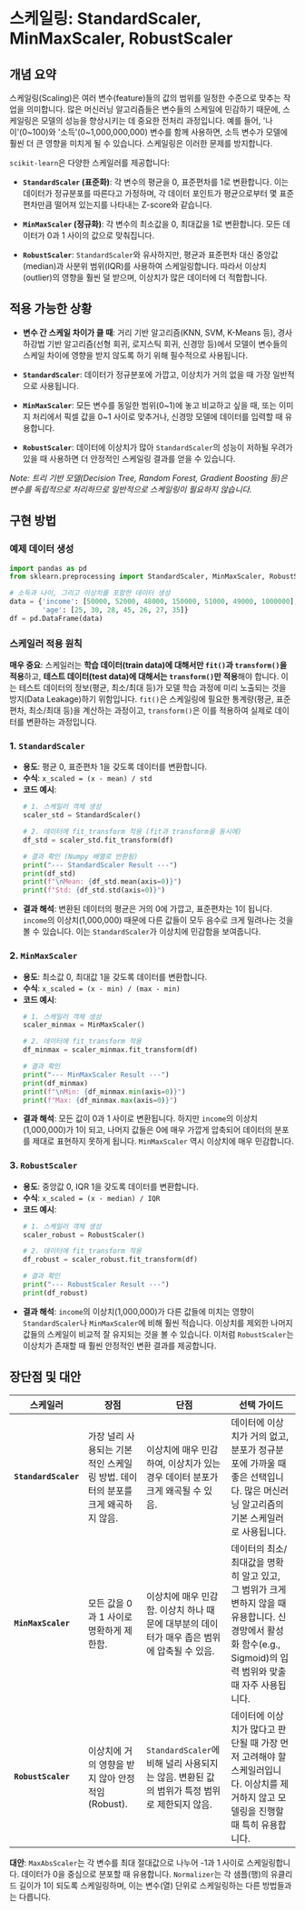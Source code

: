 # 스케일링: StandardScaler, MinMaxScaler, RobustScaler

## 개념 요약

스케일링(Scaling)은 여러 변수(feature)들의 값의 범위를 일정한 수준으로 맞추는 작업을 의미합니다. 많은 머신러닝 알고리즘들은 변수들의 스케일에 민감하기 때문에, 스케일링은 모델의 성능을 향상시키는 데 중요한 전처리 과정입니다. 예를 들어, '나이'(0~100)와 '소득'(0~1,000,000,000) 변수를 함께 사용하면, 소득 변수가 모델에 훨씬 더 큰 영향을 미치게 될 수 있습니다. 스케일링은 이러한 문제를 방지합니다.

`scikit-learn`은 다양한 스케일러를 제공합니다:

- **`StandardScaler` (표준화)**: 각 변수의 평균을 0, 표준편차를 1로 변환합니다. 이는 데이터가 정규분포를 따른다고 가정하며, 각 데이터 포인트가 평균으로부터 몇 표준편차만큼 떨어져 있는지를 나타내는 Z-score와 같습니다.

- **`MinMaxScaler` (정규화)**: 각 변수의 최소값을 0, 최대값을 1로 변환합니다. 모든 데이터가 0과 1 사이의 값으로 맞춰집니다.

- **`RobustScaler`**: `StandardScaler`와 유사하지만, 평균과 표준편차 대신 중앙값(median)과 사분위 범위(IQR)를 사용하여 스케일링합니다. 따라서 이상치(outlier)의 영향을 훨씬 덜 받으며, 이상치가 많은 데이터에 더 적합합니다.

## 적용 가능한 상황

- **변수 간 스케일 차이가 클 때**: 거리 기반 알고리즘(KNN, SVM, K-Means 등), 경사 하강법 기반 알고리즘(선형 회귀, 로지스틱 회귀, 신경망 등)에서 모델이 변수들의 스케일 차이에 영향을 받지 않도록 하기 위해 필수적으로 사용됩니다.

- **`StandardScaler`**: 데이터가 정규분포에 가깝고, 이상치가 거의 없을 때 가장 일반적으로 사용됩니다.

- **`MinMaxScaler`**: 모든 변수를 동일한 범위(0~1)에 놓고 비교하고 싶을 때, 또는 이미지 처리에서 픽셀 값을 0~1 사이로 맞추거나, 신경망 모델에 데이터를 입력할 때 유용합니다.

- **`RobustScaler`**: 데이터에 이상치가 많아 `StandardScaler`의 성능이 저하될 우려가 있을 때 사용하면 더 안정적인 스케일링 결과를 얻을 수 있습니다.

*Note: 트리 기반 모델(Decision Tree, Random Forest, Gradient Boosting 등)은 변수를 독립적으로 처리하므로 일반적으로 스케일링이 필요하지 않습니다.*

## 구현 방법

### 예제 데이터 생성

```python
import pandas as pd
from sklearn.preprocessing import StandardScaler, MinMaxScaler, RobustScaler

# 소득과 나이, 그리고 이상치를 포함한 데이터 생성
data = {'income': [50000, 52000, 48000, 150000, 51000, 49000, 1000000],
        'age': [25, 30, 28, 45, 26, 27, 35]}
df = pd.DataFrame(data)
```

### 스케일러 적용 원칙

**매우 중요**: 스케일러는 **학습 데이터(train data)에 대해서만 `fit()`과 `transform()`을 적용**하고, **테스트 데이터(test data)에 대해서는 `transform()`만 적용**해야 합니다. 이는 테스트 데이터의 정보(평균, 최소/최대 등)가 모델 학습 과정에 미리 노출되는 것을 방지(Data Leakage)하기 위함입니다. `fit()`은 스케일링에 필요한 통계량(평균, 표준편차, 최소/최대 등)을 계산하는 과정이고, `transform()`은 이를 적용하여 실제로 데이터를 변환하는 과정입니다.

### 1. `StandardScaler`

- **용도**: 평균 0, 표준편차 1을 갖도록 데이터를 변환합니다.
- **수식**: `x_scaled = (x - mean) / std`
- **코드 예시**:
  ```python
  # 1. 스케일러 객체 생성
  scaler_std = StandardScaler()

  # 2. 데이터에 fit_transform 적용 (fit과 transform을 동시에)
  df_std = scaler_std.fit_transform(df)

  # 결과 확인 (Numpy 배열로 반환됨)
  print("--- StandardScaler Result ---")
  print(df_std)
  print(f"\nMean: {df_std.mean(axis=0)}")
  print(f"Std: {df_std.std(axis=0)}")
  ```
- **결과 해석**: 변환된 데이터의 평균은 거의 0에 가깝고, 표준편차는 1이 됩니다. `income`의 이상치(1,000,000) 때문에 다른 값들이 모두 음수로 크게 밀려나는 것을 볼 수 있습니다. 이는 `StandardScaler`가 이상치에 민감함을 보여줍니다.

### 2. `MinMaxScaler`

- **용도**: 최소값 0, 최대값 1을 갖도록 데이터를 변환합니다.
- **수식**: `x_scaled = (x - min) / (max - min)`
- **코드 예시**:
  ```python
  # 1. 스케일러 객체 생성
  scaler_minmax = MinMaxScaler()

  # 2. 데이터에 fit_transform 적용
  df_minmax = scaler_minmax.fit_transform(df)

  # 결과 확인
  print("--- MinMaxScaler Result ---")
  print(df_minmax)
  print(f"\nMin: {df_minmax.min(axis=0)}")
  print(f"Max: {df_minmax.max(axis=0)}")
  ```
- **결과 해석**: 모든 값이 0과 1 사이로 변환됩니다. 하지만 `income`의 이상치(1,000,000)가 1이 되고, 나머지 값들은 0에 매우 가깝게 압축되어 데이터의 분포를 제대로 표현하지 못하게 됩니다. `MinMaxScaler` 역시 이상치에 매우 민감합니다.

### 3. `RobustScaler`

- **용도**: 중앙값 0, IQR 1을 갖도록 데이터를 변환합니다.
- **수식**: `x_scaled = (x - median) / IQR`
- **코드 예시**:
  ```python
  # 1. 스케일러 객체 생성
  scaler_robust = RobustScaler()

  # 2. 데이터에 fit_transform 적용
  df_robust = scaler_robust.fit_transform(df)

  # 결과 확인
  print("--- RobustScaler Result ---")
  print(df_robust)
  ```
- **결과 해석**: `income`의 이상치(1,000,000)가 다른 값들에 미치는 영향이 `StandardScaler`나 `MinMaxScaler`에 비해 훨씬 적습니다. 이상치를 제외한 나머지 값들의 스케일이 비교적 잘 유지되는 것을 볼 수 있습니다. 이처럼 `RobustScaler`는 이상치가 존재할 때 훨씬 안정적인 변환 결과를 제공합니다.

## 장단점 및 대안

| 스케일러 | 장점 | 단점 | 선택 가이드 |
|---|---|---|---|
| **`StandardScaler`** | 가장 널리 사용되는 기본적인 스케일링 방법. 데이터의 분포를 크게 왜곡하지 않음. | 이상치에 매우 민감하여, 이상치가 있는 경우 데이터 분포가 크게 왜곡될 수 있음. | 데이터에 이상치가 거의 없고, 분포가 정규분포에 가까울 때 좋은 선택입니다. 많은 머신러닝 알고리즘의 기본 스케일러로 사용됩니다. |
| **`MinMaxScaler`** | 모든 값을 0과 1 사이로 명확하게 제한함. | 이상치에 매우 민감함. 이상치 하나 때문에 대부분의 데이터가 매우 좁은 범위에 압축될 수 있음. | 데이터의 최소/최대값을 명확히 알고 있고, 그 범위가 크게 변하지 않을 때 유용합니다. 신경망에서 활성화 함수(e.g., Sigmoid)의 입력 범위와 맞출 때 자주 사용됩니다. |
| **`RobustScaler`** | 이상치에 거의 영향을 받지 않아 안정적임(Robust). | `StandardScaler`에 비해 널리 사용되지는 않음. 변환된 값의 범위가 특정 범위로 제한되지 않음. | 데이터에 이상치가 많다고 판단될 때 가장 먼저 고려해야 할 스케일러입니다. 이상치를 제거하지 않고 모델링을 진행할 때 특히 유용합니다. |

**대안**: `MaxAbsScaler`는 각 변수를 최대 절대값으로 나누어 -1과 1 사이로 스케일링합니다. 데이터가 0을 중심으로 분포할 때 유용합니다. `Normalizer`는 각 샘플(행)의 유클리드 길이가 1이 되도록 스케일링하며, 이는 변수(열) 단위로 스케일링하는 다른 방법들과는 다릅니다.

```